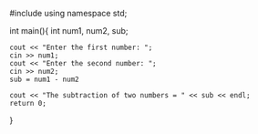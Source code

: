 
#include <iostream>
using namespace std;

int main(){
    int num1, num2, sub;
  
    cout << "Enter the first number: ";
    cin >> num1;
    cout << "Enter the second number: ";
    cin >> num2;
    sub = num1 - num2
    
    cout << "The subtraction of two numbers = " << sub << endl;
    return 0;
}
